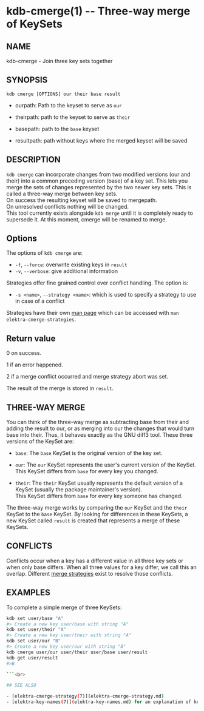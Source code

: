 # kdb-cmerge(1) -- Three-way merge of KeySets

## NAME

kdb-cmerge - Join three key sets together

## SYNOPSIS

`kdb cmerge [OPTIONS] our their base result`

- ourpath:
  Path to the keyset to serve as `our`<br>

- theirpath:
  path to the keyset to serve as `their`<br>

- basepath:
  path to the `base` keyset<br>

- resultpath:
  path without keys where the merged keyset will be saved<br>

## DESCRIPTION

`kdb cmerge` can incorporate changes from two modified versions (our and their) into a common preceding version (base) of a key set. This lets you merge the sets of changes represented by the two newer key sets. This is called a three-way merge between key sets.<br>
On success the resulting keyset will be saved to mergepath.<br>
On unresolved conflicts nothing will be changed.<br>
This tool currently exists alongside `kdb merge` until it is completely ready to supersede it. At this moment, cmerge will be renamed to merge.

## Options

The options of `kdb cmerge` are:

- `-f`, `--force`: overwrite existing keys in `result`
- `-v`, `--verbose`: give additional information

Strategies offer fine grained control over conflict handling. The option is:

- `-s <name>`, `--strategy <name>`: which is used to specify a strategy to use in case of a conflict

Strategies have their own [man page](/doc/help/elektra-cmerge-strategy.md) which can be accessed with `man elektra-cmerge-strategies`.

## Return value

0 on success.

1 if an error happened.

2 if a merge conflict occurred and merge strategy abort was set.

The result of the merge is stored in `result`.

## THREE-WAY MERGE

You can think of the three-way merge as subtracting base from their and adding the result to our, or as merging into our the changes that would turn base into their. Thus, it behaves exactly as the GNU diff3 tool.
These three versions of the KeySet are:<br>

- `base`:
  The `base` KeySet is the original version of the key set.<br>

- `our`:
  The `our` KeySet represents the user's current version of the KeySet.<br>
  This KeySet differs from `base` for every key you changed.<br>

- `their`:
  The `their` KeySet usually represents the default version of a KeySet (usually the package maintainer's version).<br>
  This KeySet differs from `base` for every key someone has changed.<br>

The three-way merge works by comparing the `our` KeySet and the `their` KeySet to the `base` KeySet. By looking for differences in these KeySets, a new KeySet called `result` is created that represents a merge of these KeySets.<br>

## CONFLICTS

Conflicts occur when a key has a different value in all three key sets or when only base differs. When all three values for a key differ, we call this an overlap. Different [merge strategies](elektra-cmerge-strategy.md) exist to resolve those conflicts.<br>

## EXAMPLES

To complete a simple merge of three KeySets:<br>

````sh
kdb set user/base "A"
#> Create a new key user/base with string "A"
kdb set user/their "A"
#> Create a new key user/their with string "A"
kdb set user/our "B"
#> Create a new key user/our with string "B"
kdb cmerge user/our user/their user/base user/result
kdb get user/result
#>B

```<br>

## SEE ALSO

- [elektra-cmerge-strategy(7)](elektra-cmerge-strategy.md)
- [elektra-key-names(7)](elektra-key-names.md) for an explanation of key names.
````
